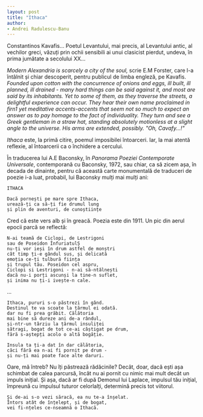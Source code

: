 ```yaml
---
layout: post
title: "Ithaca"
author:
- Andrei Radulescu-Banu
---
```


Constantinos Kavafis... Poetul Levantului, mai precis, al Levantului antic, al vechilor greci, văzuți prin ochii sensibili ai unui clasicist pierdut, undeva, în prima jumătate a secolului XX...

*Modern Alexandria is scarcely a city of the soul,* scrie E.M Forster, care l-a întâlnit și chiar descoperit, pentru publicul de limba engleză, pe Kavafis. *Founded upon cotton with the concurrence of onions and eggs, ill built, ill planned, ill drained - many hard things can be said against it, and most are said by its inhabitants. Yet to some of them, as they traverse the streets, a delightful experience can occur. They hear their own name proclaimed in firn1 yet meditative accents-accents that seem not so much to expect an answer as to pay homage to the fact of individuality. They turn and see a Greek gentleman in a straw hat, standing absolutely motionless at a slight angle to the universe. His arms are extended, possibly. "Oh, Cavafy...!"*

*Ithaca* este, la primă citire, poemul imposibilei întoarceri. Iar, la mai atentă reflexie, al întoarcerii ca o închidere a cercului.

În traducerea lui A.E Baconsky, în *Panorama Poeziei Contemporate Universale*, contemporană cu Baconsky, 1972, sau chiar, ca să zicem așa, în decada de dinainte, pentru că această carte monumentală de traduceri de poezie i-a luat, probabil, lui Baconsky mulți mai mulți ani:

```
ITHACA

Dacă pornești pe mare spre Ithaca,
urează-ți ca să-ți fie drumul lung
și plin de aventuri, de cunoștiințe
```

Cred că este vers alb și în greacă. Poezia este din 1911. Un pic din aerul epocii parcă se reflectă:

```
N-ai teamă de Ciclopi, de Lestrigoni
sau de Poseidon ÎnfuriatulȘ
nu-ți vor ieși în drum astfel de monștri
cât timp ți-e gândul sus, și delicată
emoția ce-ți tulbură ființa
și trupul tău. Poseidon cel aspru,
Ciclopi si Lestrigoni - n-ai să-ntâlnești
dacă nu-i porți ascunși la tine-n suflet,
și inima nu ți-i ivește-n cale.
```

...

```
Ithaca, pururi s-o păstrezi în gând.
Destinul te va scoate la țărmul ei odată.
dar nu fi prea grăbit. Călătoria
mai bine să dureze ani de-a rândul,
și-ntr-un târziu la țărmul insuliței
sătragi, bogat de tot ce-ai câștigat pe drum,
fără s-aștepți acolo o altă bogăție.

Insula ta ți-a dat în dar călătoria,
căci fără ea n-ai fi pornit pe drum -
și nu-ți mai poate face alte daruri.
```

Oare, mă întreb? Nu îți păstrează rădăcinile? Decât, doar, dacă ești așa schimbat de calea parcursă, încăt nu ai pornit cu nimic mai mult decât un impuls inițial. Și așa, dacă ar fi după Demonul lui Laplace, impulsul tău inițial, împreună cu impulsul tuturor celorlalți, determină precis tot viitorul.

```
Și de-ai s-o vezi săracă, ea nu te-a înșelat.
Întors atât de înțelept, și de bogat,
vei fi-nțeles ce-nseamnă o Ithacă.
```

